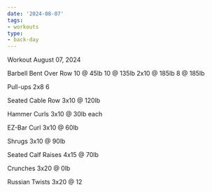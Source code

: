 ```yaml
---
date: '2024-08-07'
tags:
- workouts
type:
- back-day
---
```


Workout August 07, 2024

Barbell Bent Over Row
10 @ 45lb
10 @ 135lb
2x10 @ 185lb
8 @ 185lb

Pull-ups
2x8
6

Seated Cable Row
3x10 @ 120lb

Hammer Curls
3x10 @ 30lb each

EZ-Bar Curl
3x10 @ 60lb

Shrugs
3x10 @ 90lb

Seated Calf Raises
4x15 @ 70lb

Crunches
3x20 @ 0lb

Russian Twists
3x20 @ 12